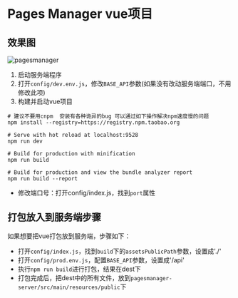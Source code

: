 # Pages Manager vue项目

## 效果图

![pagesmanager](https://images.gitee.com/uploads/images/2019/0130/161244_13fc59f8_332975.png "pagesmanager.png")

1. 启动服务端程序
2. 打开`config/dev.env.js`，修改`BASE_API`参数(如果没有改动服务端端口，不用修改此项)
3. 构建并启动vue项目

```
# 建议不要用cnpm  安装有各种诡异的bug 可以通过如下操作解决npm速度慢的问题
npm install --registry=https://registry.npm.taobao.org

# Serve with hot reload at localhost:9528
npm run dev

# Build for production with minification
npm run build

# Build for production and view the bundle analyzer report
npm run build --report
```

- 修改端口号：打开config/index.js，找到`port`属性

## 打包放入到服务端步骤

如果想要把vue打包放到服务端，步骤如下：

- 打开`config/index.js`，找到`build`下的`assetsPublicPath`参数，设置成'./'
- 打开`config/prod.env.js`，配置`BASE_API`参数，设置成'/api'
- 执行`npm run build`进行打包，结果在dest下
- 打包完成后，把dest中的所有文件，放到`pagesmanager-server/src/main/resources/public`下
